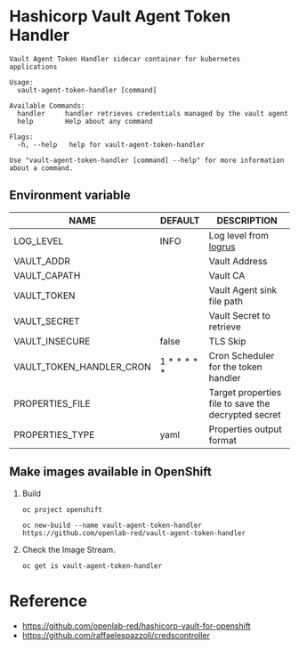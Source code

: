# Hashicorp Vault Agent Token Handler


```
Vault Agent Token Handler sidecar container for kubernetes applications

Usage:
  vault-agent-token-handler [command]

Available Commands:
  handler     handler retrieves credentials managed by the vault agent
  help        Help about any command

Flags:
  -h, --help   help for vault-agent-token-handler

Use "vault-agent-token-handler [command] --help" for more information about a command.

```

## Environment variable

|     NAME                    |  DEFAULT    |  DESCRIPTION                                                    |
|-----------------------------|-------------|-----------------------------------------------------------------|
| LOG_LEVEL                   |    INFO     |    Log level from [logrus](https://github.com/sirupsen/logrus)  |
| VAULT_ADDR                  |             |    Vault Address                                                |
| VAULT_CAPATH                |             |    Vault CA                                                     |
| VAULT_TOKEN                 |             |    Vault Agent sink file path                                   |
| VAULT_SECRET                |             |    Vault Secret to retrieve                                     |
| VAULT_INSECURE              |    false    |    TLS Skip                                                     |
| VAULT_TOKEN_HANDLER_CRON    | 1 * * * * * |    Cron Scheduler for the token handler                         |
| PROPERTIES_FILE             |             |    Target properties file to save the decrypted secret          |
| PROPERTIES_TYPE             |     yaml    |    Properties output format                                     |

## Make images available in OpenShift

1. Build

    ```
    oc project openshift

    oc new-build --name vault-agent-token-handler https://github.com/openlab-red/vault-agent-token-handler
    ```

2. Check the Image Stream.

    ```
    oc get is vault-agent-token-handler
    ```

# Reference

* https://github.com/openlab-red/hashicorp-vault-for-openshift
* https://github.com/raffaelespazzoli/credscontroller
